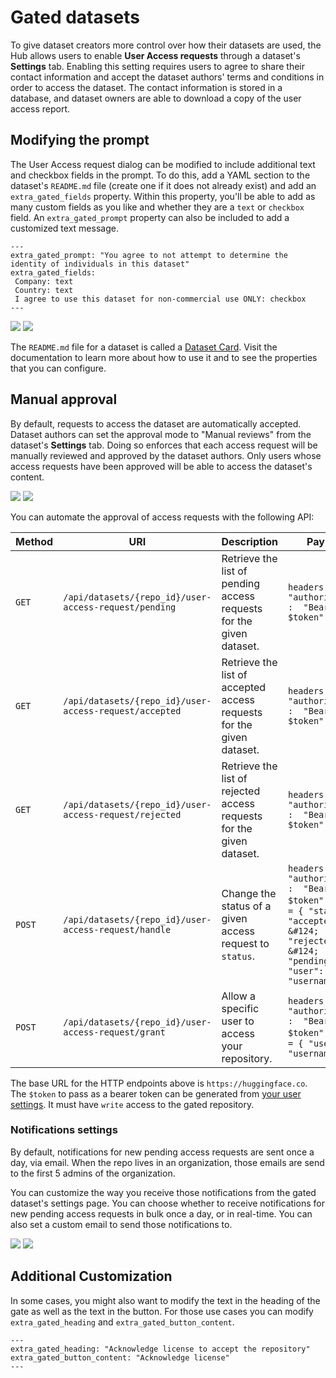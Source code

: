 # Gated datasets

To give dataset creators more control over how their datasets are used, the Hub allows users to enable **User Access requests** through a dataset's **Settings** tab.
Enabling this setting requires users to agree to share their contact information and accept the dataset authors' terms and conditions in order to access the dataset.
The contact information is stored in a database, and dataset owners are able to download a copy of the user access report.

## Modifying the prompt 

The User Access request dialog can be modified to include additional text and checkbox fields in the prompt. To do this, add a YAML section to the dataset's `README.md` file (create one if it does not already exist) and add an `extra_gated_fields` property. Within this property, you'll be able to add as many custom fields as you like and whether they are a `text` or `checkbox` field. An `extra_gated_prompt` property can also be included to add a customized text message.

```
---
extra_gated_prompt: "You agree to not attempt to determine the identity of individuals in this dataset"
extra_gated_fields:
 Company: text
 Country: text
 I agree to use this dataset for non-commercial use ONLY: checkbox
---
```

<div class="flex justify-center">
<img class="block dark:hidden" src="https://huggingface.co/datasets/huggingface/documentation-images/resolve/main/hub/datasets-gated.png"/>
<img class="hidden dark:block" src="https://huggingface.co/datasets/huggingface/documentation-images/resolve/main/hub/datasets-gated-dark.png"/>
</div>

The `README.md` file for a dataset is called a [Dataset Card](./datasets-cards). Visit the documentation to learn more about how to use it and to see the properties that you can configure.

## Manual approval

By default, requests to access the dataset are automatically accepted.
Dataset authors can set the approval mode to "Manual reviews" from the dataset's **Settings** tab.
Doing so enforces that each access request will be manually reviewed and approved by the dataset authors.
Only users whose access requests have been approved will be able to access the dataset's content.


<div class="flex justify-center">
<img class="block dark:hidden" src="https://huggingface.co/datasets/huggingface/documentation-images/resolve/main/hub/datasets-gated-manual-approval.png"/>
<img class="hidden dark:block" src="https://huggingface.co/datasets/huggingface/documentation-images/resolve/main/hub/datasets-gated-manual-approval-dark.png"/>
</div>

You can automate the approval of access requests with the following API:

| Method | URI | Description | Payload |
| ------ | --- | ----------- | -------  |
| `GET` | `/api/datasets/{repo_id}/user-access-request/pending` | Retrieve the list of pending access requests for the given dataset. | ```headers = { "authorization" :  "Bearer $token" }``` |
| `GET` | `/api/datasets/{repo_id}/user-access-request/accepted` | Retrieve the list of accepted access requests for the given dataset. | ```headers = { "authorization" :  "Bearer $token" }``` |
| `GET` | `/api/datasets/{repo_id}/user-access-request/rejected` | Retrieve the list of rejected access requests for the given dataset. | ```headers = { "authorization" :  "Bearer $token" }``` |
| `POST` | `/api/datasets/{repo_id}/user-access-request/handle` | Change the status of a given access request to `status`. | ```headers = { "authorization" :  "Bearer $token" }``` ```json = { "status": "accepted" &#124; "rejected" &#124; "pending", "user": "username" }``` |
| `POST` | `/api/datasets/{repo_id}/user-access-request/grant` | Allow a specific user to access your repository. | ```headers = { "authorization" :  "Bearer $token" }``` ```json = { "user": "username" }``` |

The base URL for the HTTP endpoints above is `https://huggingface.co`. The `$token` to pass as a bearer token can be generated from [your user settings](https://huggingface.co/settings/tokens). It must have `write` access to the gated repository.

### Notifications settings

By default, notifications for new pending access requests are sent once a day, via email.
When the repo lives in an organization, those emails are send to the first 5 admins of the organization.

You can customize the way you receive those notifications from the gated dataset's settings page.
You can choose whether to receive notifications for new pending access requests in bulk once a day, or in real-time.
You can also set a custom email to send those notifications to.

<div class="flex justify-center">
<img class="block dark:hidden" src="https://huggingface.co/datasets/huggingface/documentation-images/resolve/main/hub/models-gated-notifications.png"/>
<img class="hidden dark:block" src="https://huggingface.co/datasets/huggingface/documentation-images/resolve/main/hub/models-gated-notifications-dark.png"/>
</div>

## Additional Customization

In some cases, you might also want to modify the text in the heading of the gate as well as the text in the button. For those use cases you can modify `extra_gated_heading` and `extra_gated_button_content`.

```
---
extra_gated_heading: "Acknowledge license to accept the repository"
extra_gated_button_content: "Acknowledge license"
---
```